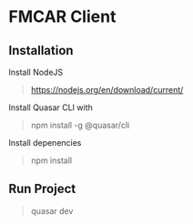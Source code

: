 # FMCAR Client

## Installation

Install NodeJS
> https://nodejs.org/en/download/current/

Install Quasar CLI with
> npm install -g @quasar/cli

Install depenencies
> npm install

## Run Project
> quasar dev
